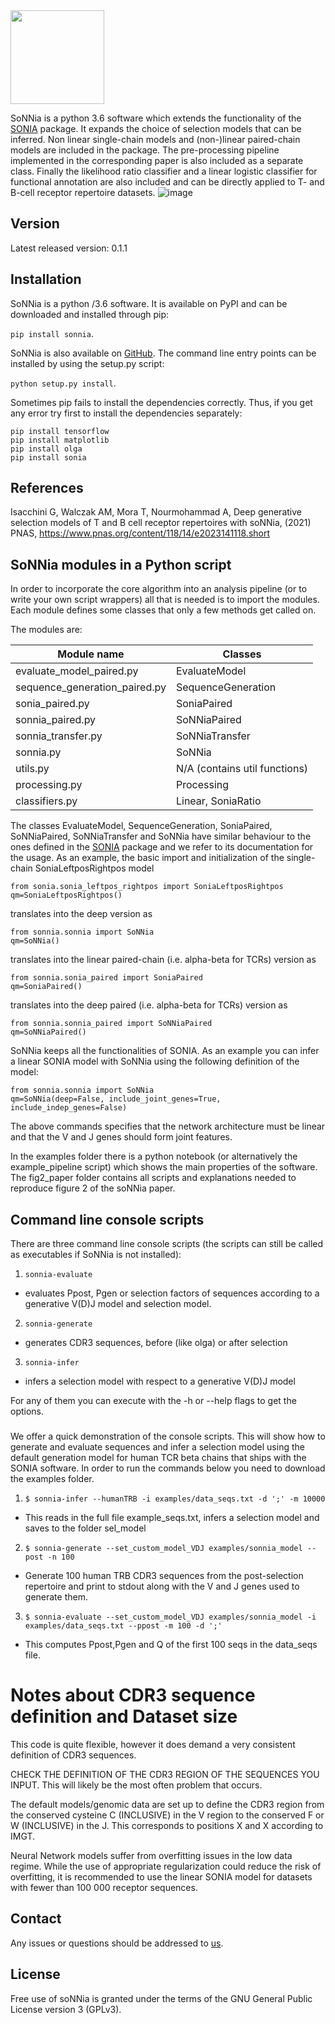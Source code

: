 <img src="docs/logo1.jpg" width="150" />


SoNNia is a python 3.6 software which extends the functionality of the [SONIA](https://github.com/statbiophys/SONIA) package.  It  expands  the  choice  of selection  models that can be inferred. Non linear single-chain models and (non-)linear paired-chain models are included in the package. The pre-processing pipeline implemented in the corresponding paper is also included as a separate class. Finally the likelihood ratio classifier and a linear logistic classifier for functional annotation are also included and can be directly applied to T- and B-cell receptor repertoire datasets.
![image](docs/summary_fig.png)


## Version
Latest released version: 0.1.1

## Installation
SoNNia is a python /3.6 software. It is available on PyPI and can be downloaded and installed through pip:

 ```pip install sonnia```.

SoNNia is also available on [GitHub](https://github.com/statbiophys/sonnia). The command line entry points can be installed by using the setup.py script:

 ```python setup.py install```.
 
Sometimes pip fails to install the dependencies correctly. Thus, if you get any error try first to install the dependencies separately:
 ```
pip install tensorflow
pip install matplotlib
pip install olga
pip install sonia 
 ```

## References
Isacchini G, Walczak AM, Mora T, Nourmohammad A, Deep generative selection models of T and B cell receptor repertoires with soNNia, (2021) PNAS, https://www.pnas.org/content/118/14/e2023141118.short

## SoNNia modules in a Python script
In order to incorporate the core algorithm into an analysis pipeline (or to write your own script wrappers) all that is needed is to import the modules. Each module defines some classes that only a few methods get called on.

The modules are:

| Module name                                    | Classes                                          |    
|------------------------------------------------|--------------------------------------------------|
| evaluate_model_paired.py                       | EvaluateModel                                    |
| sequence_generation_paired.py                  | SequenceGeneration                               |
| sonia_paired.py                                | SoniaPaired                                      |
| sonnia_paired.py                               | SoNNiaPaired                                     |
| sonnia_transfer.py                             | SoNNiaTransfer                                   |
| sonnia.py                                      | SoNNia                                           |
| utils.py                                       | N/A (contains util functions)                    |
| processing.py                                  | Processing                                       |
| classifiers.py                                 | Linear, SoniaRatio                               |

The classes EvaluateModel, SequenceGeneration, SoniaPaired, SoNNiaPaired, SoNNiaTransfer and SoNNia have similar behaviour to the ones defined in the [SONIA](https://github.com/statbiophys/SONIA) package and we refer to its documentation for the usage.
As an example, the basic import and initialization of the single-chain SoniaLeftposRightpos model
```
from sonia.sonia_leftpos_rightpos import SoniaLeftposRightpos
qm=SoniaLeftposRightpos()
```
translates into the deep version as 
```
from sonnia.sonnia import SoNNia
qm=SoNNia()
```
translates into the linear paired-chain (i.e. alpha-beta for TCRs) version as 

```
from sonnia.sonia_paired import SoniaPaired
qm=SoniaPaired()
```
translates into the deep paired (i.e. alpha-beta for TCRs) version as 

```
from sonnia.sonnia_paired import SoNNiaPaired
qm=SoNNiaPaired()

```
SoNNia keeps all the functionalities of SONIA. As an example you can infer a linear SONIA model with SoNNia using the following definition of the model:

```
from sonnia.sonnia import SoNNia
qm=SoNNia(deep=False, include_joint_genes=True, include_indep_genes=False)

```
 The above commands specifies that the network architecture must be linear and that the V and J genes should form joint features.

In the examples folder there is a python notebook  (or alternatively the example_pipeline script) which shows the main properties of the software. The fig2_paper folder contains all scripts and explanations needed to reproduce figure 2 of the soNNia paper.

## Command line console scripts

There are three command line console scripts (the scripts can still be called as executables if SoNNia is not installed):
1. ```sonnia-evaluate```
  * evaluates Ppost, Pgen or selection factors of sequences according to a generative V(D)J model and selection model.
2. ```sonnia-generate```
  * generates CDR3 sequences, before (like olga) or after selection
3. ```sonnia-infer```
  * infers a selection model with respect to a generative V(D)J model

For any of them you can execute with the -h or --help flags to get the options.

###
We offer a quick demonstration of the console scripts. This will show how to generate and evaluate sequences and infer a selection model using the default generation model for human TCR beta chains that ships with the SONIA software. In order to run the commands below you need to download the examples folder. 

1. ```$ sonnia-infer --humanTRB -i examples/data_seqs.txt -d ';' -m 10000```
  * This reads in the full file example_seqs.txt, infers a selection model and saves to the folder sel_model


2. ```$ sonnia-generate --set_custom_model_VDJ examples/sonnia_model --post -n 100```
  * Generate 100 human TRB CDR3 sequences from the post-selection repertoire and print to stdout along with the V and J genes used to generate them.
3. ```$ sonnia-evaluate --set_custom_model_VDJ examples/sonnia_model -i examples/data_seqs.txt --ppost -m 100 -d ';' ```
  * This computes Ppost,Pgen and Q of the first 100 seqs in the data_seqs file.  

# Notes about CDR3 sequence definition and Dataset size

This code is quite flexible, however it does demand a very consistent definition of CDR3 sequences.

CHECK THE DEFINITION OF THE CDR3 REGION OF THE SEQUENCES YOU INPUT. This will likely be the most often problem that occurs.

The default models/genomic data are set up to define the CDR3 region from the conserved cysteine C (INCLUSIVE) in the V region to the conserved F or W (INCLUSIVE) in the J. This corresponds to positions X and X according to IMGT. 

Neural Network models suffer from overfitting issues in the low data regime. While the use of appropriate regularization could reduce the risk of overfitting, it is recommended to use the linear SONIA model for datasets with fewer than 100 000 receptor sequences.


## Contact

Any issues or questions should be addressed to [us](mailto:giulioisac@gmail.com).

## License

Free use of soNNia is granted under the terms of the GNU General Public License version 3 (GPLv3).
